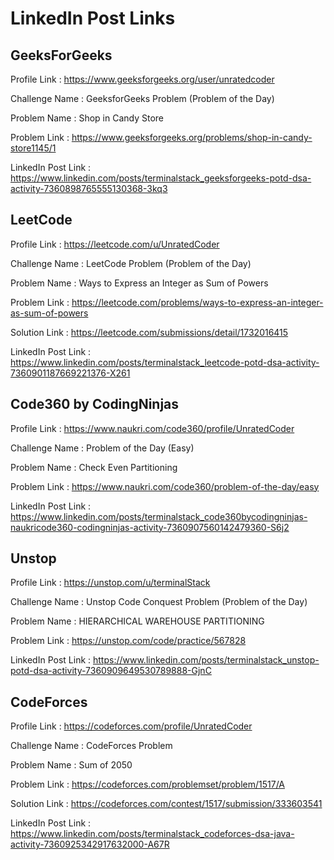 # LinkedIn Post Links

## GeeksForGeeks

Profile Link : https://www.geeksforgeeks.org/user/unratedcoder

Challenge Name : GeeksforGeeks Problem (Problem of the Day)

Problem Name : Shop in Candy Store

Problem Link : https://www.geeksforgeeks.org/problems/shop-in-candy-store1145/1

LinkedIn Post Link : https://www.linkedin.com/posts/terminalstack_geeksforgeeks-potd-dsa-activity-7360898765555130368-3kq3

## LeetCode

Profile Link : https://leetcode.com/u/UnratedCoder

Challenge Name : LeetCode Problem (Problem of the Day)

Problem Name : Ways to Express an Integer as Sum of Powers

Problem Link : https://leetcode.com/problems/ways-to-express-an-integer-as-sum-of-powers

Solution Link : https://leetcode.com/submissions/detail/1732016415

LinkedIn Post Link : https://www.linkedin.com/posts/terminalstack_leetcode-potd-dsa-activity-7360901187669221376-X261

## Code360 by CodingNinjas

Profile Link : https://www.naukri.com/code360/profile/UnratedCoder

Challenge Name : Problem of the Day (Easy)

Problem Name : Check Even Partitioning

Problem Link : https://www.naukri.com/code360/problem-of-the-day/easy

LinkedIn Post Link : https://www.linkedin.com/posts/terminalstack_code360bycodingninjas-naukricode360-codingninjas-activity-7360907560142479360-S6j2

## Unstop

Profile Link : https://unstop.com/u/terminalStack

Challenge Name : Unstop Code Conquest Problem (Problem of the Day)

Problem Name : HIERARCHICAL WAREHOUSE PARTITIONING

Problem Link : https://unstop.com/code/practice/567828

LinkedIn Post Link : https://www.linkedin.com/posts/terminalstack_unstop-potd-dsa-activity-7360909649530789888-GjnC

## CodeForces

Profile Link : https://codeforces.com/profile/UnratedCoder

Challenge Name : CodeForces Problem

Problem Name : Sum of 2050

Problem Link : https://codeforces.com/problemset/problem/1517/A

Solution Link : https://codeforces.com/contest/1517/submission/333603541

LinkedIn Post Link : https://www.linkedin.com/posts/terminalstack_codeforces-dsa-java-activity-7360925342917632000-A67R
